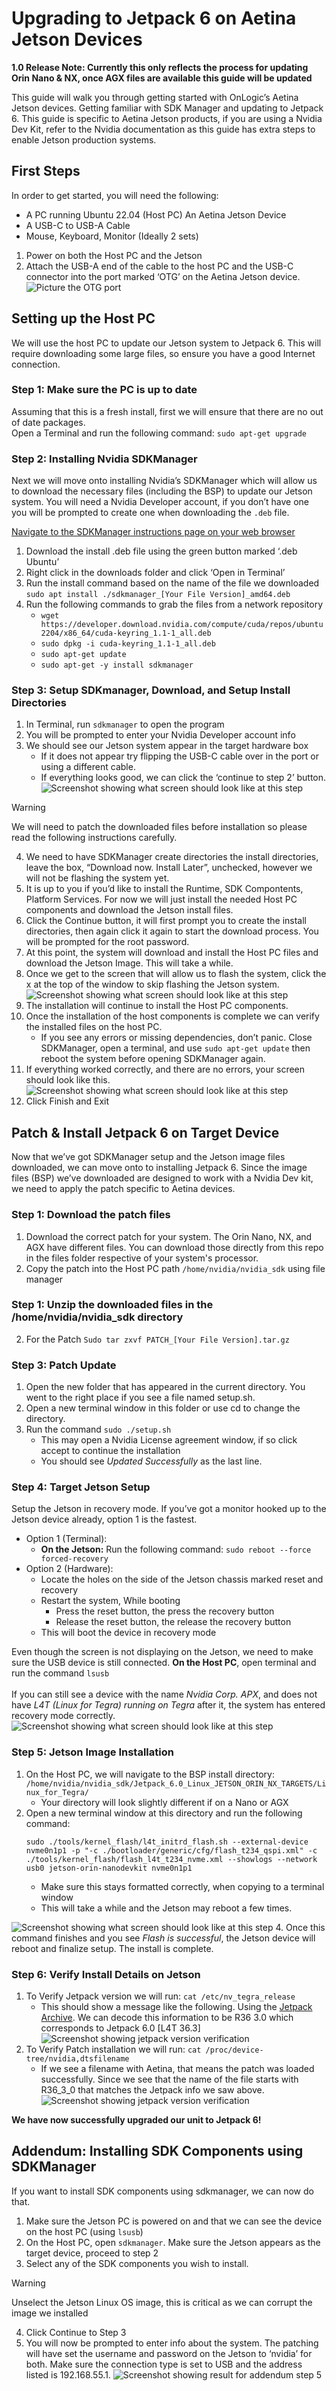# Upgrading to Jetpack 6 on Aetina Jetson Devices
**1.0 Release Note: Currently this only reflects the process for updating Orin Nano & NX, once AGX files are available this guide will be updated**

This guide will walk you through getting started with OnLogic’s Aetina Jetson devices. Getting familiar with SDK Manager and updating to Jetpack 6. This guide is specific to Aetina Jetson products, if you are using a Nvidia Dev Kit, refer to the Nvidia documentation as this guide has extra steps to enable Jetson production systems.

## First Steps <br/>

In order to get started, you will need the following:
- A PC running Ubuntu 22.04 (Host PC)
 An Aetina Jetson Device
- A USB-C to USB-A Cable
- Mouse, Keyboard, Monitor (Ideally 2 sets)

1. Power on both the Host PC and the Jetson
2. Attach the USB-A end of the cable to the host PC and the USB-C connector into the port marked ‘OTG’ on the Aetina Jetson device.
![Picture the OTG port](/assets/otgport.jpg) 

## Setting up the Host PC <br/>

We will use the host PC to update our Jetson system to Jetpack 6. This will require downloading some large files, so ensure you have a good Internet connection.

### Step 1: Make sure the PC is up to date <br/>
Assuming that this is a fresh install, first we will ensure that there are no out of date packages. <br/>
Open a Terminal and run the following command: ``` sudo apt-get upgrade ```

### Step 2: Installing Nvidia SDKManager <br/>

Next we will move onto installing Nvidia’s SDKManager which will allow us to download the necessary files (including the BSP) to update our Jetson system. You will need a Nvidia Developer account, if you don’t have one you will be prompted to create one when downloading the ```.deb``` file.

[Navigate to the SDKManager instructions page on your web browser](https://developer.nvidia.com/sdk-manager)

1. Download the install .deb file using the green button marked ‘.deb Ubuntu’
2. Right click in the downloads folder and click ‘Open in Terminal’
3. Run the install command based on the name of the file we downloaded ```sudo apt install ./sdkmanager_[Your File Version]_amd64.deb```
4. Run the following commands to grab the files from a network repository
    - ```wget https://developer.download.nvidia.com/compute/cuda/repos/ubuntu2204/x86_64/cuda-keyring_1.1-1_all.deb```
    - ```sudo dpkg -i cuda-keyring_1.1-1_all.deb```
    - ```sudo apt-get update```
    - ```sudo apt-get -y install sdkmanager```

### Step 3: Setup SDKmanager, Download, and Setup Install Directories <br/>
1. In Terminal, run ```sdkmanager``` to open the program
2. You will be prompted to enter your Nvidia Developer account info
3. We should see our Jetson system appear in the target hardware box
    - If it does not appear try flipping the USB-C cable over in the port or using a different cable.
    - If everything looks good, we can click the ‘continue to step 2’ button.
 ![Screenshot showing what screen should look like at this step](/assets/initsdk.png) 
> [!WARNING]
> We will need to patch the downloaded files before installation so please read the following instructions carefully.
4. We need to have SDKManager create directories the install directories, leave the box, “Download now. Install Later”, unchecked, however we will not be flashing the system yet.
5. It is up to you if you’d like to install the Runtime, SDK Compontents, Platform Services. For now we will just install the needed Host PC components and download the Jetson install files.
6. Click the Continue button, it will first prompt you to create the install directories, then again click it again to start the download process. You will be prompted for the root password.
7. At this point, the system will download and install the Host PC files and download the Jetson Image. This will take a while.
8. Once we get to the screen that will allow us to flash the system, click the x at the top of the window to skip flashing the Jetson system.
![Screenshot showing what screen should look like at this step](/assets/cancelpic.png)
9. The installation will continue to install the Host PC components.
10. Once the installation of the host components is complete we can verify the installed files on the host PC.
    - If you see any errors or missing dependencies, don’t panic. Close SDKManager, open a terminal, and use ```sudo apt-get update``` then reboot the system before opening SDKManager again.
11. If everything worked correctly, and there are no errors, your screen should look like this.
![Screenshot showing what screen should look like at this step](/assets/initcomplete.png)
12. Click Finish and Exit

## Patch & Install Jetpack 6 on Target Device <br/>
Now that we’ve got SDKManager setup and the Jetson image files downloaded, we can move onto to installing Jetpack 6. Since the image files (BSP) we’ve downloaded are designed to work with a Nvidia Dev kit, we need to apply the patch specific to Aetina devices.

### Step 1: Download the patch files <br/>
1. Download the correct patch for your system. The Orin Nano, NX, and AGX have different files. You can download those directly from this repo in the files folder respective of your system's processor.
2. Copy the patch into the Host PC path ```/home/nvidia/nvidia_sdk``` using file manager

### Step 1: Unzip the downloaded files in the /home/nvidia/nvidia_sdk directory <br/>
2. For the Patch ```Sudo tar zxvf PATCH_[Your File Version].tar.gz```

### Step 3: Patch Update <br/>
1. Open the new folder that has appeared in the current directory. You went to the right place if you see a file named setup.sh.
2. Open a new terminal window in this folder or use cd to change the directory.
3. Run the command ```sudo ./setup.sh```
   - This may open a Nvidia License agreement window, if so click accept to continue the installation
   - You should see _Updated Successfully_ as the last line.

### Step 4: Target Jetson Setup <br/>
Setup the Jetson in recovery mode. If you’ve got a monitor hooked up to the Jetson device already, option 1 is the fastest.
- Option 1 (Terminal):
  - **On the Jetson:** Run the following command: ```sudo reboot --force forced-recovery```
- Option 2 (Hardware):
  - Locate the holes on the side of the Jetson chassis marked reset and recovery
  - Restart the system, While booting
    - Press the reset button, the press the recovery button
    - Release the reset button, the release the recovery button
  - This will boot the device in recovery mode

Even though the screen is not displaying on the Jetson, we need to make sure the USB device is still connected. **On the Host PC**, open terminal and run the command ```lsusb``` <br/><br/>
If you can still see a device with the name _Nvidia Corp. APX_, and does not have _L4T (Linux for Tegra) running on Tegra_ after it, the system has entered recovery mode correctly.
![Screenshot showing what screen should look like at this step](/assets/patch7.png)

### Step 5: Jetson Image Installation <br/>
1. On the Host PC, we will navigate to the BSP install directory: ```/home/nvidia/nvidia_sdk/Jetpack_6.0_Linux_JETSON_ORIN_NX_TARGETS/Linux_for_Tegra/```
    - Your directory will look slightly different if on a Nano or AGX
2. Open a new terminal window at this directory and run the following command:
   ```
   sudo ./tools/kernel_flash/l4t_initrd_flash.sh --external-device nvme0n1p1 -p "-c ./bootloader/generic/cfg/flash_t234_qspi.xml" -c ./tools/kernel_flash/flash_l4t_t234_nvme.xml --showlogs --network usb0 jetson-orin-nanodevkit nvme0n1p1
   ```
   - Make sure this stays formatted correctly, when copying to a terminal window
   - This will take a while and the Jetson may reboot a few times.

![Screenshot showing what screen should look like at this step](/assets/patch8.png)
4. Once this command finishes and you see _Flash is successful_, the Jetson device will reboot and finalize setup. The install is complete.

### Step 6: Verify Install Details on Jetson <br/>
1. To Verify Jetpack version we will run: ```cat /etc/nv_tegra_release```
    - This should show a message like the following. Using the [Jetpack Archive](https://developer.nvidia.com/embedded/jetpack-archive). We can decode this information to be R36 3.0 which corresponds to Jetpack 6.0 [L4T 36.3]
     ![Screenshot showing jetpack version verification](/assets/jetpackverify.png)
3. To Verify Patch installation we will run: ```cat /proc/device-tree/nvidia,dtsfilename```
    - If we see a filename with Aetina, that means the patch was loaded successfully. Since we see that the name of the file starts with R36_3_0 that matches the Jetpack info we saw above.
      ![Screenshot showing jetpack version verification](/assets/patchverify.png)
  
**We have now successfully upgraded our unit to Jetpack 6!**

## Addendum: Installing SDK Components using SDKManager <br/>
If you want to install SDK components using sdkmanager, we can now do that.
1. Make sure the Jetson PC is powered on and that we can see the device on the host PC (using ```lsusb```)
2. On the Host PC, open ```sdkmanager```. Make sure the Jetson appears as the target device, proceed to step 2
3. Select any of the SDK components you wish to install.
   
> [!WARNING]
> Unselect the Jetson Linux OS image, this is critical as we can corrupt the image we installed
4. Click Continue to Step 3
5. You will now be prompted to enter info about the system. The patching will have set the username and password on the Jetson to ‘nvidia’ for both. Make sure the connection type is set to USB and the address listed is 192.168.55.1.
![Screenshot showing result for addendum step 5](/assets/adden3.png)






